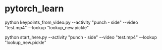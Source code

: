 # pytorch_learn

python keypoints_from_video.py --activity "punch - side" --video "test.mp4" --lookup "lookup_new.pickle"

python start_here.py --activity "punch - side" --video "test.mp4" --lookup "lookup_new.pickle"
